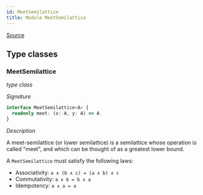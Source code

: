 ```yaml
---
id: MeetSemilattice
title: Module MeetSemilattice
---
```


[Source](https://github.com/gcanti/fp-ts/blob/master/src/MeetSemilattice.ts)

## Type classes

### MeetSemilattice

_type class_

_Signature_

```ts
interface MeetSemilattice<A> {
  readonly meet: (x: A, y: A) => A
}
```

_Description_

A meet-semilattice (or lower semilattice) is a semilattice whose operation is called "meet", and which can be thought
of as a greatest lower bound.

A `MeetSemilattice` must satisfy the following laws:

- Associativity: `a ∧ (b ∧ c) = (a ∧ b) ∧ c`
- Commutativity: `a ∧ b = b ∧ a`
- Idempotency: `a ∧ a = a`
